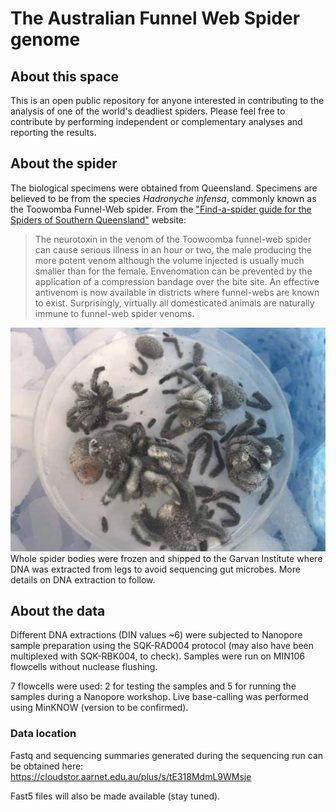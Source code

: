 # The Australian Funnel Web Spider genome 
## About this space
This is an open public repository for anyone interested in contributing to the analysis of one of the world's deadliest spiders. Please feel free to contribute by performing independent or complementary analyses and reporting the results.  
## About the spider
The biological specimens were obtained from Queensland. Specimens are believed to be from the species *Hadronyche infensa*, commonly known as the Toowomba Funnel-Web spider. From the ["Find-a-spider guide for the Spiders of Southern Queensland"](http://www.findaspider.org.au/find/spiders/201.htm) website:
> The neurotoxin in the venom of the Toowoomba funnel-web spider can cause serious illness in an hour or two, the male producing the more potent venom although the volume injected is usually much smaller than for the female. Envenomation can be prevented by the application of a compression bandage over the bite site. An effective antivenom is now available in districts where funnel-webs are known to exist. Surprisingly, virtually all domesticated animals are naturally immune to funnel-web spider venoms.

![Frozen spider corpses](img/spiders.png)
Whole spider bodies were frozen and shipped to the Garvan Institute where DNA was extracted from legs to avoid sequencing gut microbes. More details on DNA extraction to follow. 
## About the data
Different DNA extractions (DIN values ~6) were subjected to Nanopore sample preparation using the SQK-RAD004 protocol (may also have been multiplexed with SQK-RBK004, to check). Samples were run on MIN106 flowcells without nuclease flushing.  

7 flowcells were used: 2 for testing the samples and 5 for running the samples during a Nanopore workshop. Live base-calling was performed using MinKNOW (version to be confirmed). 

### Data location
Fastq and sequencing summaries generated during the sequencing run can be obtained here: https://cloudstor.aarnet.edu.au/plus/s/tE318MdmL9WMsje

Fast5 files will also be made available (stay tuned). 




